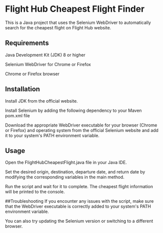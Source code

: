 # Flight Hub Cheapest Flight Finder
This is a Java project that uses the Selenium WebDriver to automatically search for the cheapest flight on Flight Hub website.

## Requirements
Java Development Kit (JDK) 8 or higher

Selenium WebDriver for Chrome or Firefox

Chrome or Firefox browser

## Installation
Install JDK from the official website.

Install Selenium by adding the following dependency to your Maven pom.xml file

Download the appropriate WebDriver executable for your browser (Chrome or Firefox) and operating system from the official Selenium website and add it to your system's PATH environment variable.

## Usage
Open the FlightHubCheapestFlight.java file in your Java IDE.

Set the desired origin, destination, departure date, and return date by modifying the corresponding variables in the main method.

Run the script and wait for it to complete. The cheapest flight information will be printed to the console.

##Troubleshooting
If you encounter any issues with the script, make sure that the WebDriver executable is correctly added to your system's PATH environment variable.

You can also try updating the Selenium version or switching to a different browser.
